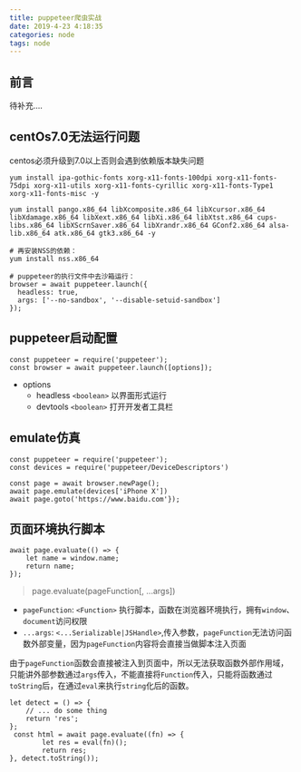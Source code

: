 ```yaml
---
title: puppeteer爬虫实战
date: 2019-4-23 4:18:35
categories: node
tags: node
---
```


## 前言

待补充....


## centOs7.0无法运行问题

centos必须升级到7.0以上否则会遇到依赖版本缺失问题

```
yum install ipa-gothic-fonts xorg-x11-fonts-100dpi xorg-x11-fonts-75dpi xorg-x11-utils xorg-x11-fonts-cyrillic xorg-x11-fonts-Type1 xorg-x11-fonts-misc -y

yum install pango.x86_64 libXcomposite.x86_64 libXcursor.x86_64 libXdamage.x86_64 libXext.x86_64 libXi.x86_64 libXtst.x86_64 cups-libs.x86_64 libXScrnSaver.x86_64 libXrandr.x86_64 GConf2.x86_64 alsa-lib.x86_64 atk.x86_64 gtk3.x86_64 -y

# 再安装NSS的依赖：
yum install nss.x86_64

# puppeteer的执行文件中去沙箱运行：
browser = await puppeteer.launch({
  headless: true,
  args: ['--no-sandbox', '--disable-setuid-sandbox']
});
```

## puppeteer启动配置

```
const puppeteer = require('puppeteer');
const browser = await puppeteer.launch([options]);
```

* options
    * headless `<boolean>` 以界面形式运行
    * devtools `<boolean>` 打开开发者工具栏

## emulate仿真

```
const puppeteer = require('puppeteer');
const devices = require('puppeteer/DeviceDescriptors')

const page = await browser.newPage();
await page.emulate(devices['iPhone X'])
await page.goto('https://www.baidu.com'});
```

## 页面环境执行脚本


```
await page.evaluate(() => {
    let name = window.name;
    return name;
});
```

> page.evaluate(pageFunction[, ...args])

* `pageFunction`: `<Function>` 执行脚本，函数在浏览器环境执行，拥有`window`、`document`访问权限
* `...args`: `<...Serializable|JSHandle>`,传入参数，`pageFunction`无法访问函数外部变量，因为`pageFunction`内容将会直接当做脚本注入页面

由于`pageFunction`函数会直接被注入到页面中，所以无法获取函数外部作用域，只能讲外部参数通过`args`传入，不能直接将`Function`传入，只能将函数通过`toString`后，在通过`eval`来执行`string`化后的函数。

```
let detect = () => {
    // ... do some thing
    return 'res';
};
 const html = await page.evaluate((fn) => {
        let res = eval(fn)();
        return res;
}, detect.toString());
```


